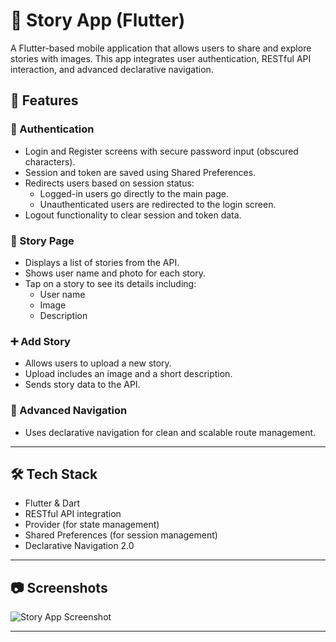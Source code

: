 # 📸 Story App (Flutter)

A Flutter-based mobile application that allows users to share and explore stories with images. This app integrates user authentication, RESTful API interaction, and advanced declarative navigation.

## 🚀 Features

### 🔐 Authentication
- Login and Register screens with secure password input (obscured characters).
- Session and token are saved using Shared Preferences.
- Redirects users based on session status:
  - Logged-in users go directly to the main page.
  - Unauthenticated users are redirected to the login screen.
- Logout functionality to clear session and token data.

### 📰 Story Page
- Displays a list of stories from the API.
- Shows user name and photo for each story.
- Tap on a story to see its details including:
  - User name
  - Image
  - Description

### ➕ Add Story
- Allows users to upload a new story.
- Upload includes an image and a short description.
- Sends story data to the API.

### 🧭 Advanced Navigation
- Uses declarative navigation for clean and scalable route management.

---

## 🛠 Tech Stack
- Flutter & Dart
- RESTful API integration
- Provider (for state management)
- Shared Preferences (for session management)
- Declarative Navigation 2.0

---

## 📷 Screenshots

![Story App Screenshot](https://raw.githubusercontent.com/fikrihandy/fikrihandy.github.io/refs/heads/abdullah-web/assets/img/portfolio/story-app-flutter.png)


---
